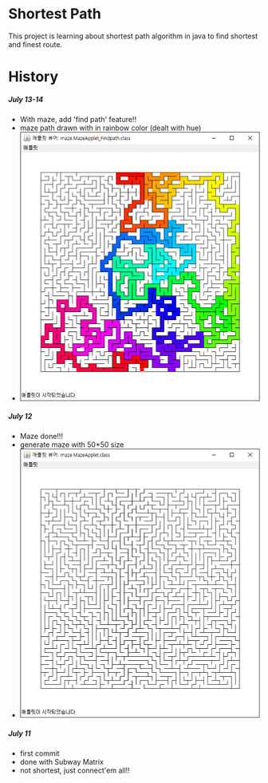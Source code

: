 # Shortest Path
This project is learning about shortest path algorithm in java to find shortest and finest route.

# History
##### July 13-14
  - With maze, add 'find path' feature!!
  - maze path drawn with in rainbow color (dealt with hue)
  - ![Generate Maze](https://raw.githubusercontent.com/robinhur/ShortestPath/master/Graph_Shortestpath/MazeApplet_Findpath.png)
##### July 12
  - Maze done!!!
  - generate maze with 50*50 size
  - ![Generate Maze](https://raw.githubusercontent.com/robinhur/ShortestPath/master/Graph_Shortestpath/MazeApplet.png)
##### July 11
  - first commit
  - done with Subway Matrix
  - not shortest, just connect'em all!!